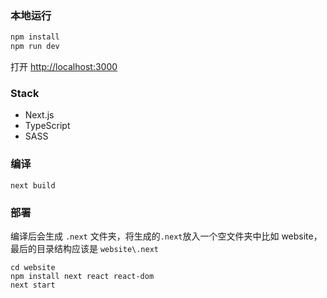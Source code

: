 ### 本地运行

```bash
npm install
npm run dev
```

打开 [http://localhost:3000](http://localhost:3000) 

### Stack
- Next.js
- TypeScript
- SASS

### 编译

```
next build
```
### 部署

编译后会生成 `.next` 文件夹，将生成的`.next`放入一个空文件夹中比如 website，最后的目录结构应该是 `website\.next`

```
cd website
npm install next react react-dom
next start
```